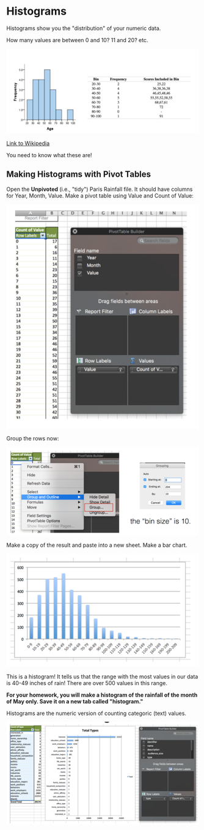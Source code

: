 # Histograms

Histograms show you the "distribution" of your numeric data.

How many values are between 0 and 10?  11 and 20?  etc.

<img src="assets/Histograms-0b627.png">

[Link to Wikipedia](https://en.wikipedia.org/wiki/Histogram)

You need to know what these are!

## Making Histograms with Pivot Tables

Open the **Unpivoted** (i.e., "tidy") Paris Rainfall file. It should have columns for Year, Month, Value.  Make a pivot table using Value and Count of Value:

<img src="assets/Histograms-b9770.png">

Group the rows now:

<img src="assets/Histograms-7df1d.png">

Make a copy of the result and paste into a new sheet.  Make a bar chart.

<img src="assets/Histograms-9c0c3.png">

This is a histogram!  It tells us that the range with the most values in our data is 40-49 inches of rain!  There are over 500 values in this range.

**For your homework, you will make a histogram of the rainfall of the month of May only.  Save it on a new tab called "histogram."**

Histograms are the numeric version of counting categoric (text) values.

<img src="assets/Histograms-bec92.png">
